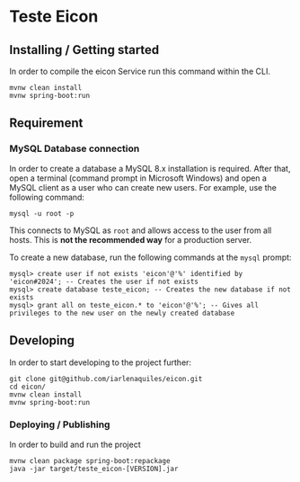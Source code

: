 # Teste Eicon

## Installing / Getting started

In order to compile the eicon Service run this command within the CLI.

```shell
mvnw clean install
mvnw spring-boot:run
```

## Requirement

### MySQL Database connection

In order to create a database a MySQL 8.x installation is required. After that, open a terminal (command prompt in Microsoft Windows) and open a MySQL client as a user who can create new users. For example, use the following command:

```shell
mysql -u root -p
```

This connects to MySQL as ```root``` and allows access to the user from all hosts. This is __not the recommended way__ for a production server.

To create a new database, run the following commands at the ```mysql``` prompt:

```shell
mysql> create user if not exists 'eicon'@'%' identified by 'eicon#2024'; -- Creates the user if not exists
mysql> create database teste_eicon; -- Creates the new database if not exists
mysql> grant all on teste_eicon.* to 'eicon'@'%'; -- Gives all privileges to the new user on the newly created database
```

## Developing

In order to start developing to the project further:

```shell
git clone git@github.com/iarlenaquiles/eicon.git
cd eicon/
mvnw clean install
mvnw spring-boot:run
```

### Deploying / Publishing

In order to build and run the project

```shell
mvnw clean package spring-boot:repackage
java -jar target/teste_eicon-[VERSION].jar
```
